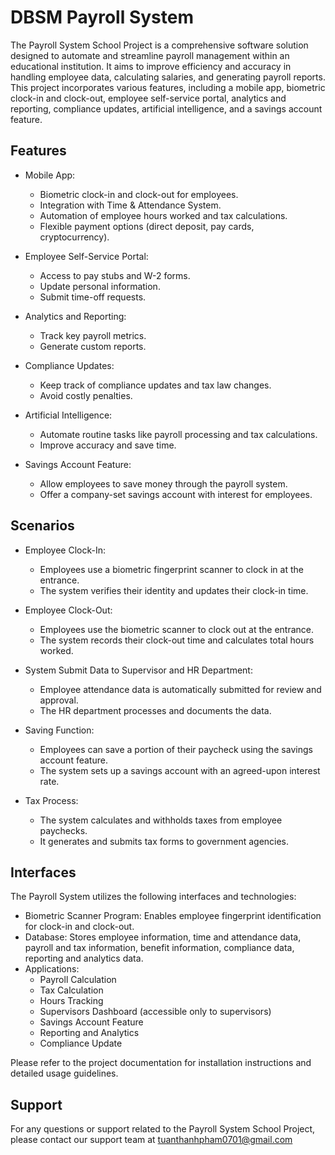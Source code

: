 # DBSM Payroll System

The Payroll System School Project is a comprehensive software solution designed to automate and streamline payroll management within an educational institution. It aims to improve efficiency and accuracy in handling employee data, calculating salaries, and generating payroll reports. This project incorporates various features, including a mobile app, biometric clock-in and clock-out, employee self-service portal, analytics and reporting, compliance updates, artificial intelligence, and a savings account feature.

## Features

- Mobile App:
  - Biometric clock-in and clock-out for employees.
  - Integration with Time & Attendance System.
  - Automation of employee hours worked and tax calculations.
  - Flexible payment options (direct deposit, pay cards, cryptocurrency).

- Employee Self-Service Portal:
  - Access to pay stubs and W-2 forms.
  - Update personal information.
  - Submit time-off requests.

- Analytics and Reporting:
  - Track key payroll metrics.
  - Generate custom reports.

- Compliance Updates:
  - Keep track of compliance updates and tax law changes.
  - Avoid costly penalties.

- Artificial Intelligence:
  - Automate routine tasks like payroll processing and tax calculations.
  - Improve accuracy and save time.

- Savings Account Feature:
  - Allow employees to save money through the payroll system.
  - Offer a company-set savings account with interest for employees.

## Scenarios

- Employee Clock-In:
  - Employees use a biometric fingerprint scanner to clock in at the entrance.
  - The system verifies their identity and updates their clock-in time.

- Employee Clock-Out:
  - Employees use the biometric scanner to clock out at the entrance.
  - The system records their clock-out time and calculates total hours worked.

- System Submit Data to Supervisor and HR Department:
  - Employee attendance data is automatically submitted for review and approval.
  - The HR department processes and documents the data.

- Saving Function:
  - Employees can save a portion of their paycheck using the savings account feature.
  - The system sets up a savings account with an agreed-upon interest rate.

- Tax Process:
  - The system calculates and withholds taxes from employee paychecks.
  - It generates and submits tax forms to government agencies.

## Interfaces

The Payroll System utilizes the following interfaces and technologies:

- Biometric Scanner Program: Enables employee fingerprint identification for clock-in and clock-out.
- Database: Stores employee information, time and attendance data, payroll and tax information, benefit information, compliance data, reporting and analytics data.
- Applications:
  - Payroll Calculation
  - Tax Calculation
  - Hours Tracking
  - Supervisors Dashboard (accessible only to supervisors)
  - Savings Account Feature
  - Reporting and Analytics
  - Compliance Update

Please refer to the project documentation for installation instructions and detailed usage guidelines.

## Support

For any questions or support related to the Payroll System School Project, please contact our support team at tuanthanhpham0701@gmail.com
